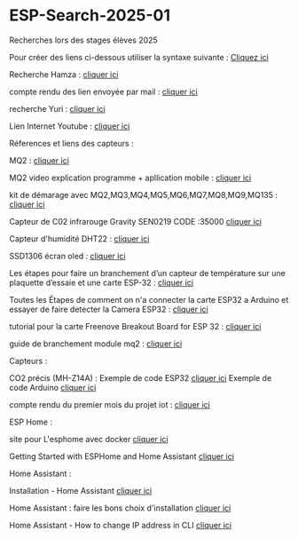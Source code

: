  # ESP-Search-2025-01
Recherches lors des stages élèves 2025

Pour créer des liens ci-dessous utiliser la syntaxe suivante : [Cliquez ici](https://docs.github.com/fr/get-started/writing-on-github/getting-started-with-writing-and-formatting-on-github/basic-writing-and-formatting-syntax#links)

 Recherche Hamza : [cliquer ici](https://github.com/ntiCLV/ESP32-research-2025-01/blob/main/recherches-hamza.pdf) 

compte rendu des lien envoyée par mail : [cliquer ici](https://github.com/ntiCLV/ESP32-research-2025-01/blob/main/Resumer-rapide-des-lien-envoye.pdf)

recherche Yuri : [cliquer ici](https://github.com/ntiCLV/ESP32-research-2025-01/blob/main/Guide-explication-l'ESP32.pdf)

Lien Internet Youtube : [cliquer ici](https://www.youtube.com/watch?v=IuyBaxSqQ50)

Réferences et liens des capteurs : 

MQ2 : [cliquer ici](https://www.amazon.fr/AZDelivery-Capteur-qualit%C3%A9-Module-Arduino/dp/B07CYYB82F?dib=eyJ2IjoiMSJ9.cQ4t_O4UBjm1NlDGNqCG4Cu4LHt5iiIhkptDVJbKvNNmXiLvvSJY4vhz8SmTM0-gpKJrA5lgn47vsnKdxwcX1tX5mU7XJBtmIAklmBGpL1I2CWQZBrZ3XIUrT5QRaZIM20c-uEfGN-kRfA3KbKVGb0AFQDo0Q9LNXWRvf7wn3O7QfjmrXvVTX2D5CikxcHYwa57TBPAAfE2VNv5-dcUqnMGPlRk0fe6QSYou3VqETo1tkNhyeif8Go4XwvDggL0Q-znhZ4ZCeY0NgIa1eIXI6iMrwOKu8bCJN0UKGa_Ke78O-WOxwPt7XU9X1qCZPOOQ5N2IEUFu_SrvA0IKf_KJaJsy74evZjjLxdfhmAl0r7Ds42whJKJcovyT2kDzrZKExxGowtEC7pGvf6OqruRIMH2ifh3189Xrd8asE8ldtiwUvWdUpUzpZ_TwunCub_aG.0pSN61bduymimPiFccX4jgZU9zL8peBk8yf58ki54bs&dib_tag=se&keywords=mq2&qid=1738586246&sr=8-2&th=1)

MQ2 video explication programme + apllication mobile : [cliquer ici](https://www.youtube.com/watch?v=Yz1ePCLfYGM)

kit de démarage avec MQ2,MQ3,MQ4,MQ5,MQ6,MQ7,MQ8,MQ9,MQ135 : [cliquer ici](https://www.amazon.fr/pi%C3%A8ces-Module-capteur-d%C3%A9tection-d%C3%A9marrage/dp/B08XG1CVCG?__mk_fr_FR=%C3%85M%C3%85%C5%BD%C3%95%C3%91&crid=1Q193602DN6ND&dib=eyJ2IjoiMSJ9.-wLc_ZHA6kp3lcYGuS3Wng3xeU8ovrDaPvUq-cGxbJP4Jmo7G9aIZKF_o0FZa2I-gsdhuW5Yq2tpxF1l-DVX3NRo6Pt3pgtTCn16Fe1Xqm9_FRbiOhG-S-II5Qsm-uzHNjnRw9Nl_gk5gVSFNUL7kJzLQBCLIDjIkSLXEQsE_hnTatDPK7bs5rmQcTPHtniA-UZEyxZhYvr4daHxJbIreHS1liifRPLkEA0viwjLOQnOpqQescd5oHGnrSJhP7sSYZJRlG9acZnC2JOzl2lkToksj4mfB-BX7Um153MxCcETZySKOWDeDekhKlZf6ofLKud6NoskGCjenJnSYyxFhBacP7dAlXjZrzP_AYtx4lqHTTxOVIAmuH3ATMr4f02VCpPZ5ozek4cmKofb12duac52GKhBheuh4S1mGwuIMlzHR3Ov_rSZQ1fY2xCYhaAc.Mhk3Gb3UPXLkf2RCcMhyBNyKvMuJO3qLfM-1t5EunIk&dib_tag=se&keywords=mq+4&qid=1738587043&sprefix=mq+4%2Caps%2C101&sr=8-1)

Capteur de C02 infrarouge Gravity SEN0219 CODE :35000 [cliquer ici](https://www.gotronic.fr/art-capteur-de-c02-infrarouge-gravity-sen0219-25725.htm)

Capteur d'humidité DHT22 : [cliquer ici](https://www.amazon.fr/Temp%C3%A9rature-Dhumidit%C3%A9-Binghe-Temperature-Compatible/dp/B0D86JG8SQ?__mk_fr_FR=%C3%85M%C3%85%C5%BD%C3%95%C3%91&crid=KZOS08J7OFEV&dib=eyJ2IjoiMSJ9.YL4-ooAoP28jv7U2CjxH4xDMXN90dODExPM0xsuuLXZAJQzGiDOcGRM2glWwYunFTCCbQZWICsDCwSXoQglpbn5fVWNTAoYq98fmwrZV-EkGox2CnZvi9MR3p5O3fNWrcjuIRpT2xcJ-YvghARsWJ-K8ELLQzACgSVALX-3m1zUzHyYNXDryNNvf_MnqZFftk9cbk9hlA6avVf_igzTNsELbZOH_KQkW7-fVjF2csuwfneyHzEQGt4oi961h3Aig504sHcqtzpSogjI7NJtdfuEfshPxpOXP1zX_SUwO1LxikDlKFk-Hix6KZE7-VEnG2OGOJfrKXKkNo7NGKrv9tock02iIj3HOReiUjvyLsNKWf3swUhcAMWCSAHjTspifF8Ie8wiB1Yiz3aTVCvcKNAevviQcOE1NS0kqAu3XWLDnT0WNhjbf0MVRubyDIT6a.5B2dA-lmfuY7bUh8lk6Kl3nVm2B_Fdx1dydBCU7Gd28&dib_tag=se&keywords=DHT22&qid=1738587658&sprefix=dht22%2Caps%2C67&sr=8-10)


SSD1306 écran oled : [cliquer ici](https://www.amazon.fr/AZDelivery-Caract%C3%A8res-Compatible-Raspberry-incluant/dp/B078J78R45?__mk_fr_FR=%C3%85M%C3%85%C5%BD%C3%95%C3%91&crid=1YWER0E0YF6ZI&dib=eyJ2IjoiMSJ9.B-p1DIVvtu_EdejogZwUkLcgf4ON7gtVeL0v2I-Ze4CdwYzAGTe2VqOMYo1LwOvlUm4S4I4DFJnlFfo0CR-1QpSrbkXSnQItxmR6vAb3Y8voutLdOQWot3nSwryPaYfrunatRAuzs0PS-2ICyShilUIZBwBm9wGK0NYNl4Rd11lnO9uLl03d1RYiHb0bkp8jiQPCDt8xfmell9Q8_eatdmaSo7sTTA5axwwGdFx5FJiedgslwvQZlCiUyqTPT1Bz.KcX0_n2jTAA1aiq_BS1tELFOA0aJcJ-nQlJhebR1Bxo&dib_tag=se&keywords=SSD1306&qid=1738588121&sprefix=ssd1306%2B%2Caps%2C117&sr=8-5&th=1)

Les étapes pour faire un  branchement d’un capteur de température sur une plaquette d’essaie et une carte ESP-32 : [cliquer ici](https://github.com/ntiCLV/ESP32-research-2025-01/blob/main/contrendu-esp-32-capteur-de-temperature.pdf)

Toutes les Étapes de comment on n'a connecter la carte ESP32 a Arduino et essayer de faire detecter la Camera ESP32 : [cliquer ici](https://github.com/ntiCLV/ESP32-research-2025-01/blob/main/contrendu-guide-esp32-yuri.pdf)

tutorial pour la carte Freenove Breakout Board for ESP 32 : [cliquer ici](https://github.com/ntiCLV/ESP32-research-2025-01/blob/main/Tutorial.pdf)

guide de branchement module mq2 : [cliquer ici](https://github.com/ntiCLV/ESP32-research-2025-01/blob/main/guide-branchement-module-mq2.pdf)

Capteurs :

CO2 précis (MH-Z14A) : Exemple de code ESP32 [cliquer ici](https://github.com/rafalmag/ESP32-MH-Z14A) Exemple de code Arduino [cliquer ici](https://gist.github.com/takashiski/3a1c1da6b9aac8863696d960660461f3)

compte rendu du premier mois du projet iot : [cliquer ici](https://github.com/ntiCLV/ESP32-research-2025-01/blob/main/Resume-projet-1ere-periode.pdf)

ESP Home :

site pour L'esphome avec docker [cliquer ici](https://technologie-geek.fr/esphome-sur-docker-et-home-assistant/)

Getting Started with ESPHome and Home Assistant [cliquer ici](https://esphome.io/guides/getting_started_hassio)

Home Assistant :

Installation - Home Assistant [cliquer ici](https://www.home-assistant.io/installation/)

Home Assistant : faire les bons choix d'installation [cliquer ici](https://www.hacf.fr/ha_commencer_base_solide/)

Home Assistant - How to change IP address in CLI [cliquer ici](https://community.home-assistant.io/t/how-to-change-ip-address-in-cli/332205)

